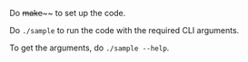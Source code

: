 Do ~~make~~~~ to set up the code.

Do ```./sample``` to run the code with the required CLI arguments.

To get the arguments, do ```./sample --help```.